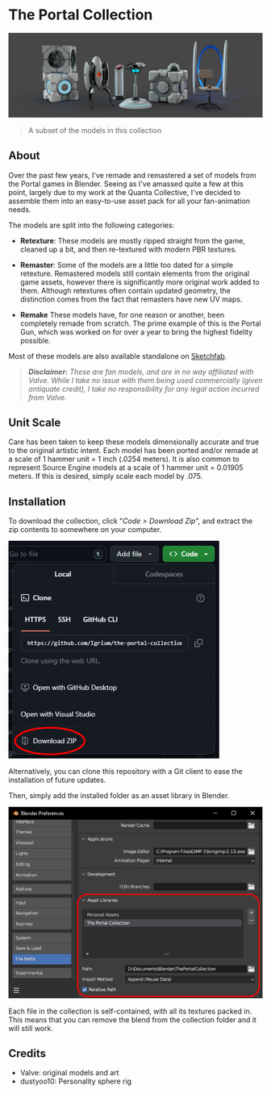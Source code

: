 # The Portal Collection

![banner image](img/banner.png)

>  A subset of the models in this collection

## About

Over the past few years, I've remade and remastered a set of models from the Portal games in Blender. Seeing as I've amassed quite a few at this point, largely due to my work at the Quanta Collective, I've decided to assemble them into an easy-to-use asset pack for all your fan-animation needs.

The models are split into the following categories:

- **Retexture**: These models are mostly ripped straight from the game, cleaned up a bit, and then re-textured with modern PBR textures.

- **Remaster**: Some of the models are a little too dated for a simple retexture. Remastered models still contain elements from the original game assets, however there is significantly more original work added to them. Although retextures often contain updated geometry, the distinction comes from the fact that remasters have new UV maps.

- **Remake** These models have, for one reason or another, been completely remade from scratch. The prime example of this is the Portal Gun, which was worked on for over a year to bring the highest fidelity possible.

Most of these models are also available standalone on [Sketchfab](https://sketchfab.com/Sam54123/collections/the-portal-collection-5d6c5ab6c268450e9768a94c4b052197).

> ***Disclaimer:*** *These are fan models, and are in no way affiliated with Valve. While I take no issue with them being used commercially (given antiquate credit), I take no responsibility for any legal action incurred from Valve.*

## Unit Scale

Care has been taken to keep these models dimensionally accurate and true to the original artistic intent. Each model has been ported and/or remade at a scale of 1 hammer unit = 1 inch (.0254 meters). It is also common to represent Source Engine models at a scale of 1 hammer unit = 0.01905 meters. If this is desired, simply scale each model by .075.

## Installation

To download the collection, click "*Code > Download Zip*", and extract the zip contents to somewhere on your computer. 

![download the repo](img/download.png)

Alternatively, you can clone this repository with a Git client to ease the installation of future updates.

Then, simply add the installed folder as an asset library in Blender.

![asset library](img/asset_library.png)

Each file in the collection is self-contained, with all its textures packed in. This means that you can remove the blend from the collection folder and it will still work.

## Credits

- Valve: original models and art
- dustyoo10: Personality sphere rig
